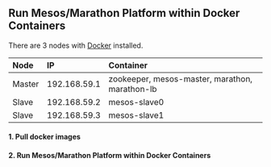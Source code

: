 ## Run Mesos/Marathon Platform within Docker Containers

There are 3 nodes with [Docker](https://www.docker.com/) installed.

| Node   | IP           | Container   |
|:------ |:-------------| :------------|
| Master | 192.168.59.1 | zookeeper, mesos-master, marathon, marathon-lb |
| Slave  | 192.168.59.2 | mesos-slave0 |
| Slave  | 192.168.59.3 | mesos-slave1 |

#### 1. Pull docker images

#### 2. Run Mesos/Marathon Platform within Docker Containers